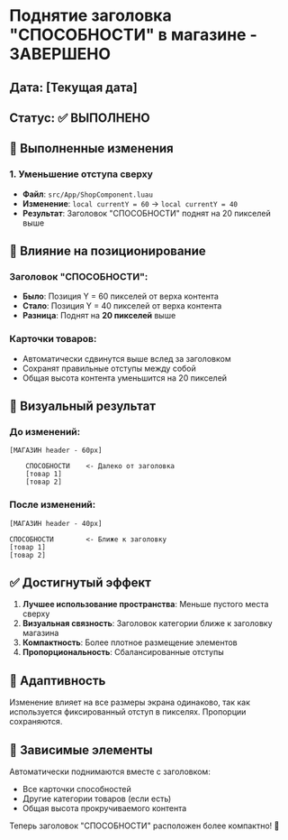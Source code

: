 # Поднятие заголовка "СПОСОБНОСТИ" в магазине - ЗАВЕРШЕНО

## Дата: [Текущая дата]
## Статус: ✅ ВЫПОЛНЕНО

## 🎯 Выполненные изменения

### 1. Уменьшение отступа сверху
- **Файл**: `src/App/ShopComponent.luau`
- **Изменение**: `local currentY = 60` → `local currentY = 40`
- **Результат**: Заголовок "СПОСОБНОСТИ" поднят на 20 пикселей выше

## 📐 Влияние на позиционирование

### Заголовок "СПОСОБНОСТИ":
- **Было**: Позиция Y = 60 пикселей от верха контента
- **Стало**: Позиция Y = 40 пикселей от верха контента
- **Разница**: Поднят на **20 пикселей** выше

### Карточки товаров:
- Автоматически сдвинутся выше вслед за заголовком
- Сохранят правильные отступы между собой
- Общая высота контента уменьшится на 20 пикселей

## 🎨 Визуальный результат

### До изменений:
```
[МАГАЗИН header - 60px]
    
    СПОСОБНОСТИ    <- Далеко от заголовка
    [товар 1]
    [товар 2]
```

### После изменений:
```
[МАГАЗИН header - 40px]

СПОСОБНОСТИ        <- Ближе к заголовку
[товар 1]
[товар 2]
```

## ✅ Достигнутый эффект

1. **Лучшее использование пространства**: Меньше пустого места сверху
2. **Визуальная связность**: Заголовок категории ближе к заголовку магазина
3. **Компактность**: Более плотное размещение элементов
4. **Пропорциональность**: Сбалансированные отступы

## 📱 Адаптивность

Изменение влияет на все размеры экрана одинаково, так как используется фиксированный отступ в пикселях. Пропорции сохраняются.

## 🔄 Зависимые элементы

Автоматически поднимаются вместе с заголовком:
- Все карточки способностей
- Другие категории товаров (если есть)
- Общая высота прокручиваемого контента

Теперь заголовок "СПОСОБНОСТИ" расположен более компактно! 🎯
